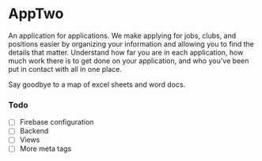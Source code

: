 # AppTwo

An application for applications. We make applying for jobs, clubs, and positions easier by organizing your information and allowing you to find the details that matter. Understand how far you are in each application, how much work there is to get done on your application, and who you've been put in contact with all in one place.

Say goodbye to a map of excel sheets and word docs.

### Todo
- [ ] Firebase configuration
- [ ] Backend
- [ ] Views
- [ ] More meta tags
